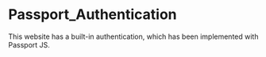 # Passport_Authentication
This website has a built-in authentication, which has been implemented with Passport JS.
